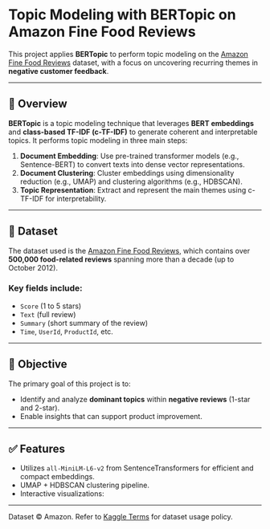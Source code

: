 # Topic Modeling with BERTopic on Amazon Fine Food Reviews

This project applies **BERTopic** to perform topic modeling on the [Amazon Fine Food Reviews](https://www.kaggle.com/snap/amazon-fine-food-reviews) dataset, with a focus on uncovering recurring themes in **negative customer feedback**.

---

## 📌 Overview

**BERTopic** is a topic modeling technique that leverages **BERT embeddings** and **class-based TF-IDF (c-TF-IDF)** to generate coherent and interpretable topics. It performs topic modeling in three main steps:

1. **Document Embedding**: Use pre-trained transformer models (e.g., Sentence-BERT) to convert texts into dense vector representations.
2. **Document Clustering**: Cluster embeddings using dimensionality reduction (e.g., UMAP) and clustering algorithms (e.g., HDBSCAN).
3. **Topic Representation**: Extract and represent the main themes using c-TF-IDF for interpretability.

---

## 📂 Dataset

The dataset used is the [Amazon Fine Food Reviews](https://www.kaggle.com/snap/amazon-fine-food-reviews), which contains over **500,000 food-related reviews** spanning more than a decade (up to October 2012).

### Key fields include:
- `Score` (1 to 5 stars)
- `Text` (full review)
- `Summary` (short summary of the review)
- `Time`, `UserId`, `ProductId`, etc.

---

## 🎯 Objective

The primary goal of this project is to:

- Identify and analyze **dominant topics** within **negative reviews** (1-star and 2-star).
- Enable insights that can support product improvement.

---

## ✅ Features

- Utilizes `all-MiniLM-L6-v2` from SentenceTransformers for efficient and compact embeddings.
- UMAP + HDBSCAN clustering pipeline.
- Interactive visualizations:

---

Dataset © Amazon. Refer to [Kaggle Terms](https://www.kaggle.com/terms) for dataset usage policy.
